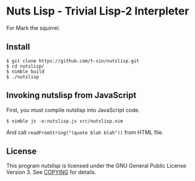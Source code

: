 # Nuts Lisp - Trivial Lisp-2 Interpleter

For Mark the squirrel.


## Install

```
$ git clone https://github.com/t-sin/nutslisp.git
$ cd nutslisp/
$ nimble build
$ ./nutslisp
```

## Invoking nutslisp from JavaScript

First, you must compile nutslisp into JavaScript code.

```
$ nimble js -o:nutslisp.js src/nutslisp.nim
```

And call `readFromString("(quote blah blah"))` from HTML file.


## License

This program *nutslisp* is licensed under the GNU General Public License Version 3. See [COPYING](COPYING) for details.
